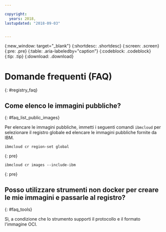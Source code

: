 ```yaml
---

copyright:
  years: 2018, 
lastupdated: "2018-09-03"


---
```


{:new_window: target="_blank"}
{:shortdesc: .shortdesc}
{:screen: .screen}
{:pre: .pre}
{:table: .aria-labeledby="caption"}
{:codeblock: .codeblock}
{:tip: .tip}
{:download: .download}


# Domande frequenti (FAQ) 
{: #registry_faq}


## Come elenco le immagini pubbliche? 
{: #faq_list_public_images}

Per elencare le immagini pubbliche, immetti i seguenti comandi `ibmcloud` per selezionare il registro globale ed elencare le immagini pubbliche fornite da IBM.

```
ibmcloud cr region-set global
```
{: pre}

```
ibmcloud cr images --include-ibm
```
{: pre}


## Posso utilizzare strumenti non docker per creare le mie immagini e passarle al registro?
{: #faq_tools}

Sì, a condizione che lo strumento supporti il protocollo e il formato l'immagine OCI.
